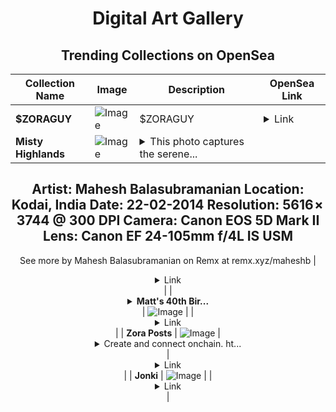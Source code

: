 <div align="center">

# Digital Art Gallery

## Trending Collections on OpenSea

| Collection Name                       | Image                                                                                     | Description                       | OpenSea Link                                                                                          |
|---------------------------------------|-------------------------------------------------------------------------------------------|-----------------------------------|--------------------------------------------------------------------------------------------------------|
| **$ZORAGUY** | ![Image](https://i.seadn.io/s/raw/files/653c4670e71a8da7d0d1b5ee380d8a2d.png?w=500&auto=format?w=200&auto=format) | $ZORAGUY | <details><summary>Link</summary>[$ZORAGUY](https://opensea.io/collection/zoraguy)</details> |
| **Misty Highlands** | ![Image](https://i.seadn.io/s/raw/files/32770b81fd59d625e19e06a811c99798.jpg?w=500&auto=format?w=200&auto=format) | <details><summary>This photo captures the serene...</summary>This photo captures the serene beauty of the Western Ghats in India, where mist gently blankets the hills and dark tree silhouettes stand tall in the foreground. The layers of mountains fade softly into the distance, creating a calm and tranquil atmosphere.

Artist: Mahesh Balasubramanian
Location: Kodai, India
Date: 22-02-2014
Resolution: 5616 × 3744 @ 300 DPI
Camera: Canon EOS 5D Mark II
Lens: Canon EF 24-105mm f/4L IS USM
--
See more by Mahesh Balasubramanian on Remx at remx.xyz/maheshb</details> | <details><summary>Link</summary>[Misty Highlands](https://opensea.io/collection/misty-highlands)</details> |
| **<details><summary>Matt's 40th Bir...</summary>Matt's 40th Birthday</details>** | ![Image](https://i.seadn.io/s/raw/files/c74cfd8632c7a2a3c1bd02e1c58f57bc.jpg?w=500&auto=format?w=200&auto=format) |  | <details><summary>Link</summary>[Matt's 40th Birthday](https://opensea.io/collection/matt-s-40th-birthday)</details> |
| **Zora Posts** | ![Image](https://i.seadn.io/s/raw/files/d2bcde1ca41bdd49ec0fadd238edc57b.png?w=500&auto=format?w=200&auto=format) | <details><summary>Create and connect onchain. ht...</summary>Create and connect onchain. https://zora.co</details> | <details><summary>Link</summary>[Zora Posts](https://opensea.io/collection/zora-posts-11183)</details> |
| **Jonki** | ![Image](https://i.seadn.io/s/raw/files/c5c18c4777d6fcd4b5a9a3bf8a1ea2e7.gif?w=500&auto=format?w=200&auto=format) |  | <details><summary>Link</summary>[Jonki](https://opensea.io/collection/jonki)</details> |

</div>